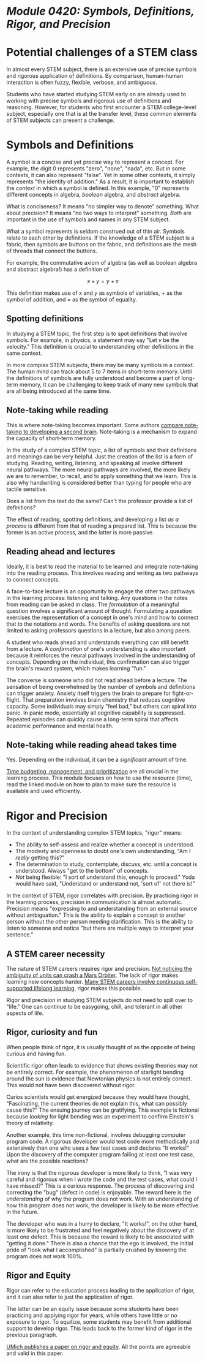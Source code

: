 # _Module 0420: Symbols, Definitions, Rigor, and Precision_

# Potential challenges of a STEM class

In almost every STEM subject, there is an extensive use of precise symbols and rigorous application of definitions. By comparison, human-human interaction is often fuzzy, flexible, verbose, and ambiguous.

Students who have started studying STEM early on are already used to working with precise symbols and rigorous use of definitions and reasoning. However, for students who first encounter a STEM college-level subject, especially one that is at the transfer level, these common elements of STEM subjects can present a challenge.

# Symbols and Definitions

A symbol is a concise and yet precise way to represent a concept. For example, the digit 0 represents "zero", "none", "nada", etc. But in some contexts, it can also represent "false". Yet in some other contexts, it simply represents "the identity of addition." As a result, it is important to establish the *context* in which a symbol is defined. In this example, "0" represents different concepts in algebra, *boolean* algebra, and *abstract* algebra.

What is conciseness? It means "no simpler way to denote" something. What about precision? It means "no two ways to interpret" something. *Both* are important in the use of symbols and names in any STEM subject.

What a symbol represents is seldom construed out of thin air. Symbols relate to each other by definitions. If the knowledge of a STEM subject is a fabric, then symbols are buttons on the fabric, and definitions are the mesh of threads that connect the buttons. 

For example, the commutative axiom of algebra (as well as boolean algebra and abstract algebra!) has a definition of

$$x+y = y+x$$

This definition makes use of $x$ and $y$ as symbols of variables, $+$ as the symbol of addition, and $=$ as the symbol of equality.

## Spotting definitions

In studying a STEM topic, the first step is to spot definitions that involve symbols. For example, in physics, a statement may say "Let $v$ be the velocity." This definition is crucial to understanding other definitions in the same context. 

In more complex STEM subjects, there may be many symbols in a context. The human mind can track about 5 to 7 items in short-term memory. Until the definitions of symbols are fully understood and become a part of long-term memory, it can be challenging to keep track of many new symbols that are all being introduced at the same time.

## Note-taking while reading

This is where note-taking becomes important. Some authors [compare note-taking to developing a second brain](https://www.buildingasecondbrain.com/resources). Note-taking is a mechanism to expand the capacity of short-term memory.

In the study of a complex STEM topic, a list of symbols and their definitions and meanings can be very helpful. Just the creation of the list is a form of studying. Reading, writing, listening, and speaking all involve different neural pathways. The more neural pathways are involved, the more likely we are to remember, to recall, and to apply something that we learn. This is also why handwriting is considered better than typing for people who are tactile sensitive.

Does a list from the text do the same? Can't the professor provide a list of definitions?

The effect of reading, spotting definitions, and developing a list *as a process* is different from that of reading a prepared list. This is because the former is an active process, and the latter is more passive.

## Reading ahead and lectures

Ideally, it is best to read the material to be learned and integrate note-taking into the reading process. This involves reading and writing as two pathways to connect concepts. 

A face-to-face lecture is an opportunity to engage the other two pathways in the learning process: listening and talking. Any questions in the notes from reading can be asked in class. The *formulation* of a meaningful question involves a significant amount of thought. Formulating a question exercises the representation of a concept in one's mind and how to connect that to the notations and words. The benefits of asking questions are not limited to asking professors questions in a lecture, but also among peers.

A student who reads ahead and understands everything can still benefit from a lecture. A *confirmation* of one's understanding is also important because it reinforces the neural pathways involved in the understanding of concepts. Depending on the individual, this confirmation can also trigger the brain's reward system, which makes learning "fun."

The converse is someone who did not read ahead before a lecture. The sensation of being overwhelmed by the number of symbols and definitions can trigger anxiety. Anxiety itself triggers the brain to prepare for fight-or-flight. That preparation involves brain chemistry that reduces cognitive capacity. Some individuals may simply "feel bad," but others can spiral into panic. In panic mode, essentially all cognitive capability is suppressed. Repeated episodes can quickly cause a long-term spiral that affects academic performance and mental health.

## Note-taking while reading ahead takes time

Yes. Depending on the individual, it can be a *significant* amount of time. 

[Time budgeting, management, and prioritization](../0417/mdModule.html) are all crucial in the learning process. This module focuses on *how* to use the resource (time), read the linked module on how to plan to make sure the resource is available and used efficiently.

# Rigor and Precision

In the context of understanding complex STEM topics, "rigor" means:

* The ability to self-assess and realize whether a concept is understood.
* The modesty and openness to doubt one's own understanding, "Am I *really* getting this?"
* The determination to study, contemplate, discuss, etc. until a concept is understood. Always "get to the bottom" of concepts.
* *Not* being flexible: "I sort of understand this, enough to proceed." Yoda would have said, "Understand or understand not, 'sort of' not there is!"

In the context of STEM, rigor correlates with precision. By practicing rigor in the learning process, precision in communication is almost automatic. Precision means "expressing to and understanding from an external source without ambiguation." This is the ability to explain a concept to another person without the other person needing clarification. This is the ability to listen to someone and notice "but there are multiple ways to interpret your sentence."

## A STEM career necessity

The nature of STEM careers requires rigor and precision. [Not noticing the ambiguity of units can crash a Mars Orbiter](https://science.nasa.gov/mission/mars-climate-orbiter/). The lack of rigor makes learning new concepts harder. [Many STEM careers involve continuous self-supported lifelong learning](https://careers.freddiemac.com/us/en/blogarticle/4-ways-to-advance-your-stem-career), rigor makes this possible. 

Rigor and precision in studying STEM subjects do not need to spill over to "life." One can continue to be easygoing, chill, and tolerant in all other aspects of life.

## Rigor, curiosity and fun

When people think of rigor, it is usually thought of as the opposite of being curious and having fun.

Scientific rigor often leads to evidence that shows existing theories may not be entirely correct. For example, the phenomenon of starlight bending around the sun is evidence that Newtonian physics is not entirely correct. This would not have been discovered without rigor. 

Curios scientists would get energized because they would have thought, "Fascinating, the current theories do not explain this, what can possibly cause this?" The ensuing journey can be gratifying. This example is fictional because *looking* for light bending was an experiment to confirm Einstein's theory of relativity.

Another example, this time non-fictional, involves debugging computer program code. A rigorous developer would test code more methodically and extensively than one who uses a few test cases and declares "It works!" Upon the discovery of the computer program failing at least one test case, what are the possible reactions?

The irony is that the rigorous developer is more likely to think, "I was very careful and rigorous when I wrote the code and the test cases, what could I have missed?" This is a curious response. The process of discovering and correcting the "bug" (defect in code) is enjoyable. The reward here is the *understanding* of why the program does not work. With an understanding of how this program does not work, the developer is likely to be more effective in the future.

The developer who was in a hurry to declare, "It works!", on the other hand, is more likely to be frustrated and feel negatively about the discovery of at least one defect. This is because the reward is likely to be associated with "getting it done." There is also a chance that the ego is involved, the initial pride of "look what I accomplished" is partially crushed by knowing the program does not work 100%.

## Rigor and Equity

Rigor can refer to the education process leading to the application of rigor, and it can also refer to just the application of rigor. 

The latter can be an equity issue because some students have been practicing and applying rigor for years, while others have little or no exposure to rigor. To equitize, some students may benefit from additional support to develop rigor. This leads back to the former kind of rigor in the previous paragraph.

[UMich publishes a paper on rigor and equity](https://crlt.umich.edu/blog/reframing-rigor-promote-equity-teaching-and-learning). All the points are agreeable and valid in this paper. 

